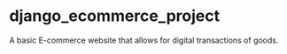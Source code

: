 # django_ecommerce_project
A basic E-commerce website that allows for digital transactions of goods.
